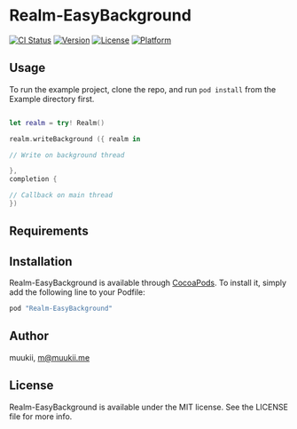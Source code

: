 # Realm-EasyBackground

[![CI Status](http://img.shields.io/travis/muukii/Realm-EasyBackground.svg?style=flat)](https://travis-ci.org/muukii/Realm-EasyBackground)
[![Version](https://img.shields.io/cocoapods/v/Realm-EasyBackground.svg?style=flat)](http://cocoapods.org/pods/Realm-EasyBackground)
[![License](https://img.shields.io/cocoapods/l/Realm-EasyBackground.svg?style=flat)](http://cocoapods.org/pods/Realm-EasyBackground)
[![Platform](https://img.shields.io/cocoapods/p/Realm-EasyBackground.svg?style=flat)](http://cocoapods.org/pods/Realm-EasyBackground)

## Usage

To run the example project, clone the repo, and run `pod install` from the Example directory first.

```swift

let realm = try! Realm()

realm.writeBackground ({ realm in

// Write on background thread

}, 
completion {

// Callback on main thread
})

```

## Requirements

## Installation

Realm-EasyBackground is available through [CocoaPods](http://cocoapods.org). To install
it, simply add the following line to your Podfile:

```ruby
pod "Realm-EasyBackground"
```

## Author

muukii, m@muukii.me

## License

Realm-EasyBackground is available under the MIT license. See the LICENSE file for more info.
